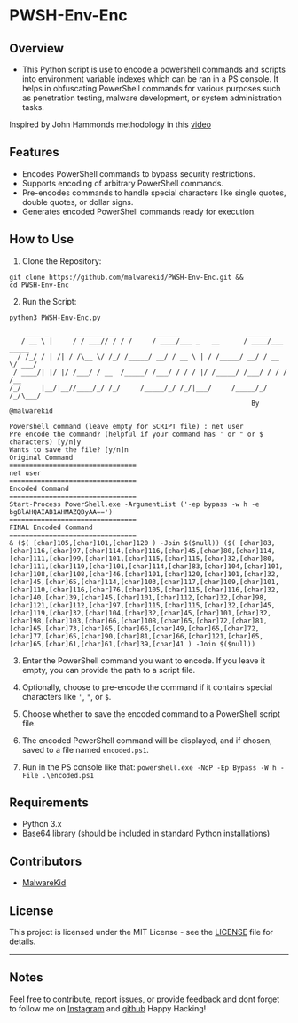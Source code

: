 # PWSH-Env-Enc

## Overview

- This Python script is use to encode a powershell commands and scripts into environment variable indexes which can be ran in a PS console. It helps in obfuscating PowerShell commands for various purposes such as penetration testing, malware development, or system administration tasks.

Inspired by John Hammonds methodology in this [video](https://www.youtube.com/watch?v=8CiNx4nNqQ0)

## Features

- Encodes PowerShell commands to bypass security restrictions.
- Supports encoding of arbitrary PowerShell commands.
- Pre-encodes commands to handle special characters like single quotes, double quotes, or dollar signs.
- Generates encoded PowerShell commands ready for execution.


## How to Use

1. Clone the Repository:

```
git clone https://github.com/malwarekid/PWSH-Env-Enc.git &&
cd PWSH-Env-Enc
```

2. Run the Script:

```
python3 PWSH-Env-Enc.py
```

```
    ____ _       _______ __  __      ______                 ______          
   / __ \ |     / / ___// / / /     / ____/___ _   __      / ____/___  _____
  / /_/ / | /| / /\__ \/ /_/ /_____/ __/ / __ \ | / /_____/ __/ / __ \/ ___/
 / ____/| |/ |/ /___/ / __  /_____/ /___/ / / / |/ /_____/ /___/ / / / /__  
/_/     |__/|__//____/_/ /_/     /_____/_/ /_/|___/     /_____/_/ /_/\___/  
                                                             By @malwarekid

Powershell command (leave empty for SCRIPT file) : net user
Pre encode the command? (helpful if your command has ' or " or $ characters) [y/n]y
Wants to save the file? [y/n]n
Original Command
================================
net user
================================
Encoded Command
================================
Start-Process PowerShell.exe -ArgumentList ('-ep bypass -w h -e bgBlAHQAIAB1AHMAZQByAA==')
================================
FINAL Encoded Command
================================
& ($( [char]105,[char]101,[char]120 ) -Join $($null)) ($( [char]83,[char]116,[char]97,[char]114,[char]116,[char]45,[char]80,[char]114,[char]111,[char]99,[char]101,[char]115,[char]115,[char]32,[char]80,[char]111,[char]119,[char]101,[char]114,[char]83,[char]104,[char]101,[char]108,[char]108,[char]46,[char]101,[char]120,[char]101,[char]32,[char]45,[char]65,[char]114,[char]103,[char]117,[char]109,[char]101,[char]110,[char]116,[char]76,[char]105,[char]115,[char]116,[char]32,[char]40,[char]39,[char]45,[char]101,[char]112,[char]32,[char]98,[char]121,[char]112,[char]97,[char]115,[char]115,[char]32,[char]45,[char]119,[char]32,[char]104,[char]32,[char]45,[char]101,[char]32,[char]98,[char]103,[char]66,[char]108,[char]65,[char]72,[char]81,[char]65,[char]73,[char]65,[char]66,[char]49,[char]65,[char]72,[char]77,[char]65,[char]90,[char]81,[char]66,[char]121,[char]65,[char]65,[char]61,[char]61,[char]39,[char]41 ) -Join $($null))
```

3. Enter the PowerShell command you want to encode. If you leave it empty, you can provide the path to a script file.

4. Optionally, choose to pre-encode the command if it contains special characters like `'`, `"`, or `$`.

5. Choose whether to save the encoded command to a PowerShell script file.

6. The encoded PowerShell command will be displayed, and if chosen, saved to a file named `encoded.ps1`.

7. Run in the PS console like that: `powershell.exe -NoP -Ep Bypass -W h -File .\encoded.ps1`

## Requirements

- Python 3.x
- Base64 library (should be included in standard Python installations)

## Contributors

- [MalwareKid](https://github.com/malwarekid)

## License

This project is licensed under the MIT License - see the [LICENSE](LICENSE) file for details.

---

## Notes

Feel free to contribute, report issues, or provide feedback and dont forget to follow me on [Instagram](https://www.instagram.com/malwarekid/) and [github](https://github.com/malwarekid/) Happy Hacking!
